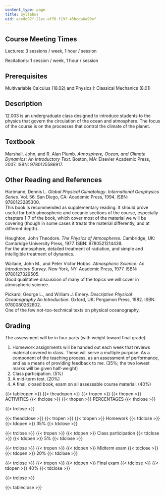 ```yaml
---
content_type: page
title: Syllabus
uid: aeede97f-21ec-af76-f29f-45bcda6a99ef
---
```


Course Meeting Times
--------------------

Lectures: 3 sessions / week, 1 hour / session

Recitations: 1 session / week, 1 hour / session

Prerequisites
-------------

Multivariable Calculus (18.02) and Physics I: Classical Mechanics (8.01)

Description
-----------

12.003 is an undergraduate class designed to introduce students to the physics that govern the circulation of the ocean and atmosphere. The focus of the course is on the processes that control the climate of the planet.

Textbook
--------

Marshall, John, and R. Alan Plumb. _Atmosphere, Ocean, and Climate Dynamics: An Introductory Text_. Boston, MA: Elsevier Academic Press, 2007. ISBN: 9780125586917.

Other Reading and References
----------------------------

Hartmann, Dennis L. _Global Physical Climatology_. _International Geophysics Series._ Vol. 56. San Diego, CA: Academic Press, 1994. ISBN: 9780123285300.  
This book is recommended as supplementary reading. It should prove useful for both atmospheric and oceanic sections of the course, especially chapters 1-7 of the book, which cover most of the material we will be covering (though in some cases it treats the material differently, and at different depth).

Houghton, John Theodore. _The Physics of Atmospheres_. Cambridge, UK: Cambridge University Press, 1977. ISBN: 9780521214438.  
For the atmosphere, detailed treatment of radiation, and simple and intelligible treatment of dynamics.

Wallace, John M., and Peter Victor Hobbs. _Atmospheric Science: An Introductory Survey_. New York, NY: Academic Press, 1977. ISBN: 9780127329505.  
Good qualitative discussion of many of the topics we will cover in atmospheric science.

Pickard, George L., and William J. Emery. _Descriptive Physical Oceanography An Introduction_. Oxford, UK: Pergamon Press, 1982. ISBN: 9780080262802.  
One of the few not-too-technical texts on physical oceanography.

Grading
-------

The assessment will be in four parts (with weight toward final grade):

1.  Homework assignments will be handed out each week that reviews material covered in class. These will serve a multiple purpose: As a component of the teaching process, as an assessment of performance, and as a means of providing feedback to me. (35%; the two lowest marks will be given half-weight)
2.  Class participation. (5%)
3.  A mid-term test. (20%)
4.  A final, closed book, exam on all assessable course material. (40%)

{{< tableopen >}}
{{< theadopen >}}
{{< tropen >}}
{{< thopen >}}
ACTIVITIES
{{< thclose >}}
{{< thopen >}}
PERCENTAGES
{{< thclose >}}

{{< trclose >}}

{{< theadclose >}}
{{< tropen >}}
{{< tdopen >}}
Homework
{{< tdclose >}}
{{< tdopen >}}
35%
{{< tdclose >}}

{{< trclose >}}
{{< tropen >}}
{{< tdopen >}}
Class participation
{{< tdclose >}}
{{< tdopen >}}
5%
{{< tdclose >}}

{{< trclose >}}
{{< tropen >}}
{{< tdopen >}}
Midterm exam
{{< tdclose >}}
{{< tdopen >}}
20%
{{< tdclose >}}

{{< trclose >}}
{{< tropen >}}
{{< tdopen >}}
Final exam
{{< tdclose >}}
{{< tdopen >}}
40%
{{< tdclose >}}

{{< trclose >}}

{{< tableclose >}}